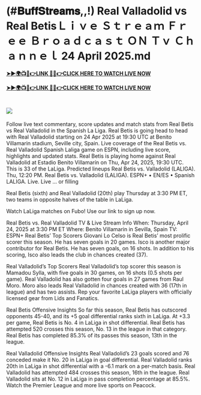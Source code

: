# (#𝐁𝐮𝐟𝐟𝐒𝐭𝐫𝐞𝐚𝐦𝐬,,!) Real Valladolid vs Real BetisＬｉｖｅ Ｓｔｒｅａｍ Ｆｒｅｅ Ｂｒｏａｄｃａｓｔ ＯＮ Ｔｖ Ｃｈａｎｎｅｌ 24 April 2025.md

**[➤►🌍📺📱👉LINK 🔴✅👉CLICK HERE TO WATCH LIVE NOW](https://ultravibetv.com/soccer-trusthub/?VV)**

**[➤►🌍📺📱👉LINK 🔴✅👉CLICK HERE TO WATCH LIVE NOW](https://ultravibetv.com/soccer-trusthub/?VV)**

# [![](https://blogger.googleusercontent.com/img/b/R29vZ2xl/AVvXsEgw86QcRTQHa_0UF_R0Ce_BfmEP5mTpVruRVIlWCPMMqp8oWxkzZavuKovDSK7oHt7t7csMbgy3jKUoCHU7kED_YXGoogHBc3NxSi3Jurev7bBa3b51d-V1n3mFx857KlyS0FiziJpcUdJgJFovmDw3IASQPNDjw8eVi3p9JbVffFfUQEfkj3-qYllz/s686/soccer.gif)](https://ultravibetv.com/soccer-trusthub/?VV)

Follow live text commentary, score updates and match stats from Real Betis vs Real Valladolid in the Spanish La Liga.
Real Betis is going head to head with Real Valladolid starting on 24 Apr 2025 at 19:30 UTC at Benito Villamarin stadium, Seville city, Spain.
Live coverage of the Real Betis vs. Real Valladolid Spanish Laliga game on ESPN, including live score, highlights and updated stats.
Real Betis is playing home against Real Valladolid at Estadio Benito Villamarín on Thu, Apr 24, 2025, 19:30 UTC. This is 33 of the LaLiga. Predicted lineups
Real Betis vs. Valladolid (LALIGA). Thu, 12:20 PM. Real Betis vs. Valladolid (LALIGA). ESPN+ • EN/ES • Spanish LALIGA. Live. Live ... or filling 

Real Betis (sixth) and Real Valladolid (20th) play Thursday at 3:30 PM ET, two teams in opposite halves of the table in LaLiga.

Watch LaLiga matches on Fubo! Use our link to sign up now.

Real Betis vs. Real Valladolid TV & Live Stream Info
When: Thursday, April 24, 2025 at 3:30 PM ET
Where: Benito Villamarin in Sevilla, Spain
TV: ESPN+
Real Betis’ Top Scorers
Giovani Lo Celso is Real Betis’ most prolific scorer this season. He has seven goals in 20 games.
Isco is another major contributor for Real Betis. He has seven goals, on 16 shots.
In addition to his scoring, Isco also leads the club in chances created (37).

Real Valladolid’s Top Scorers
Real Valladolid’s top scorer this season is Mamadou Sylla, with five goals in 30 games, on 16 shots (0.5 shots per game).
Real Valladolid has also gotten four goals in 27 games from Raul Moro.
Moro also leads Real Valladolid in chances created with 36 (17th in league) and has two assists.
Rep your favorite LaLiga players with officially licensed gear from Lids and Fanatics.

Real Betis Offensive Insights
So far this season, Real Betis has outscored opponents 45-40, and its +5 goal differential ranks sixth in LaLiga.
At +3.3 per game, Real Betis is No. 4 in LaLiga in shot differential.
Real Betis has attempted 520 crosses this season, No. 13 in the league in that category.
Real Betis has completed 85.3% of its passes this season, 13th in the league.

Real Valladolid Offensive Insights
Real Valladolid’s 23 goals scored and 76 conceded make it No. 20 in LaLiga in goal differential.
Real Valladolid ranks 20th in LaLiga in shot differential with a -6.1 mark on a per-match basis.
Real Valladolid has attempted 484 crosses this season, 16th in the league.
Real Valladolid sits at No. 12 in LaLiga in pass completion percentage at 85.5%.
Watch the Premier League and more live sports on Peacock.
